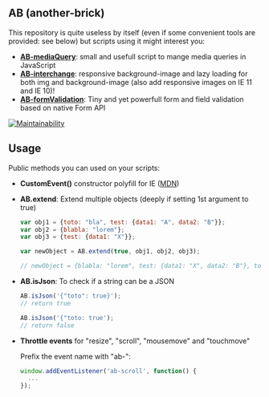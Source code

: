 ## **AB (another-brick)**

This repository is quite useless by itself (even if some convenient tools are provided: see below) but scripts using it might interest you:

- **[AB-mediaQuery](https://github.com/lordfpx/AB-mediaQuery)**: small and usefull script to mange media queries in JavaScript
- **[AB-interchange](https://github.com/lordfpx/AB-interchange)**: responsive background-image and lazy loading for both img and background-image (also add responsive images on IE 11 and IE 10)!
- **[AB-formValidation](https://github.com/lordfpx/AB-formValidation)**: Tiny and yet powerfull form and field validation based on native Form API

[![Maintainability](https://api.codeclimate.com/v1/badges/5e584107506e5d5e84c3/maintainability)](https://codeclimate.com/github/lordfpx/AB/maintainability)


## **Usage**

Public methods you can used on your scripts:

- **CustomEvent()** constructor polyfill for IE ([MDN](https://developer.mozilla.org/en-US/docs/Web/API/CustomEvent/CustomEvent))
- **AB.extend**: Extend multiple objects (deeply if setting 1st argument to true)
  ```js
  var obj1 = {toto: "bla", test: {data1: "A", data2: "B"}};
  var obj2 = {blabla: "lorem"};
  var obj3 = {test: {data1: "X"}};

  var newObject = AB.extend(true, obj1, obj2, obj3);

  // newObject = {blabla: "lorem", test: {data1: "X", data2: "B"}, toto: "bla"}
  ```
- **AB.isJson**: To check if a string can be a JSON
  ```js
  AB.isJson('{"toto": true}');
  // return true

  AB.isJson('{"toto: true');
  // return false
  ```
- **Throttle events** for "resize", "scroll", "mousemove" and "touchmove"

  Prefix the event name with "ab-":
  ```js
  window.addEventListener('ab-scroll', function() {
    ...
  });
  ```


